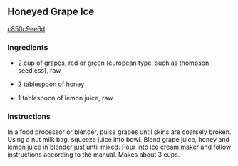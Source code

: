 ## Honeyed Grape Ice

[c850c9ee6d](http://tastykitchen.com/recipes/desserts/honeyed-grape-ice/)

### Ingredients

 - 2 cup of grapes, red or green (european type, such as thompson seedless), raw

 - 2 tablespoon of honey

 - 1 tablespoon of lemon juice, raw

### Instructions

In a food processor or blender, pulse grapes until skins are coarsely broken. Using a nut milk bag, squeeze juice into bowl. Blend grape juice, honey and lemon juice in blender just until mixed. Pour into ice cream maker and follow instructions according to the manual. Makes about 3 cups.